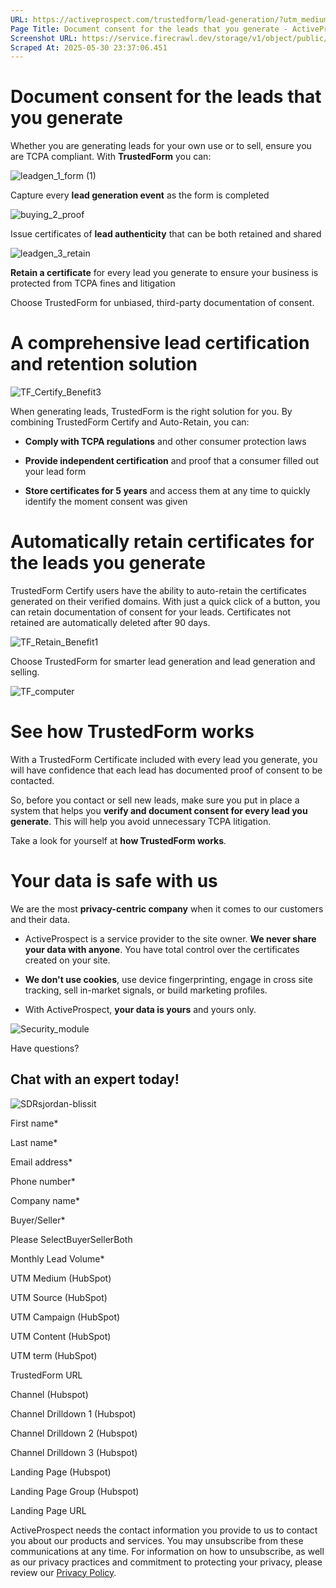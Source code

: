 ```yaml
---
URL: https://activeprospect.com/trustedform/lead-generation/?utm_medium=Email&utm_source=Website&utm_campaign=AP-Email-InsideCBM-Nov
Page Title: Document consent for the leads that you generate - ActiveProspect
Screenshot URL: https://service.firecrawl.dev/storage/v1/object/public/media/screenshot-572c366d-abaf-48b0-afd5-16128fb2d2c1.png
Scraped At: 2025-05-30 23:37:06.451
---
```

# Document consent for the leads that you generate

Whether you are generating leads for your own use or to sell, ensure you are TCPA compliant. With **TrustedForm** you can:

![leadgen_1_form (1)](https://activeprospect.com/wp-content/uploads/2022/10/leadgen_1_form-1.png)

Capture every **lead generation event** as the form is completed

![buying_2_proof](https://activeprospect.com/wp-content/uploads/2022/10/buying_2_proof.png)

Issue certificates of **lead authenticity** that can be both retained and shared

![leadgen_3_retain](https://activeprospect.com/wp-content/uploads/2022/10/leadgen_3_retain.png)

**Retain a certificate** for every lead you generate to ensure your business is protected from TCPA fines and litigation

Choose TrustedForm for unbiased, third-party documentation of consent.

# A comprehensive lead certification and retention solution

![TF_Certify_Benefit3](https://activeprospect.com/wp-content/uploads/2023/12/TF_Certify_Benefit3.png)

When generating leads, TrustedForm is the right solution for you. By combining TrustedForm Certify and Auto-Retain, you can:

- **Comply with TCPA regulations** and other consumer protection laws

- **Provide independent certification** and proof that a consumer filled out your lead form

- **Store certificates for 5 years** and access them at any time to quickly identify the moment consent was given


# Automatically retain certificates for the leads you generate

TrustedForm Certify users have the ability to auto-retain the certificates generated on their verified domains. With just a quick click of a button, you can retain documentation of consent for your leads. Certificates not retained are automatically deleted after 90 days.



![TF_Retain_Benefit1](https://activeprospect.com/wp-content/uploads/2023/12/TF_Retain_Benefit1.png)

Choose TrustedForm for smarter lead generation and lead generation and selling.

![TF_computer](https://activeprospect.com/wp-content/uploads/2022/10/TF_computer.gif)

# See how TrustedForm works

With a TrustedForm Certificate included with every lead you generate, you will have confidence that each lead has documented proof of consent to be contacted.

So, before you contact or sell new leads, make sure you put in place a system that helps you **verify and document consent for every lead you generate**. This will help you avoid unnecessary TCPA litigation.

Take a look for yourself at **how TrustedForm works**.


# Your data is safe with us

We are the most **privacy-centric company** when it comes to our customers and their data.

- ActiveProspect is a service provider to the site owner. **We never share your data with anyone**. You have total control over the certificates created on your site.

- **We don't use cookies**, use device fingerprinting, engage in cross site tracking, sell in-market signals, or build marketing profiles.

- With ActiveProspect, **your data is yours** and yours only.

![Security_module](https://activeprospect.com/wp-content/uploads/2022/10/Security_module.png)

Have questions?

## Chat with an expert today!

![SDRsjordan-blissit](https://activeprospect.com/wp-content/uploads/2023/09/SDRsjordan-blissit.png)

First name\*

Last name\*

Email address\*

Phone number\*

Company name\*

Buyer/Seller\*

Please SelectBuyerSellerBoth

Monthly Lead Volume\*

UTM Medium (HubSpot)

UTM Source (HubSpot)

UTM Campaign (HubSpot)

UTM Content (HubSpot)

UTM term (HubSpot)

TrustedForm URL

Channel (Hubspot)

Channel Drilldown 1 (Hubspot)

Channel Drilldown 2 (Hubspot)

Channel Drilldown 3 (Hubspot)

Landing Page (Hubspot)

Landing Page Group (Hubspot)

Landing Page URL

ActiveProspect needs the contact information you provide to us to contact you about our products and services. You may unsubscribe from these communications at any time. For information on how to unsubscribe, as well as our privacy practices and commitment to protecting your privacy, please review our [Privacy Policy](https://activeprospect.com/privacy-policy/).



